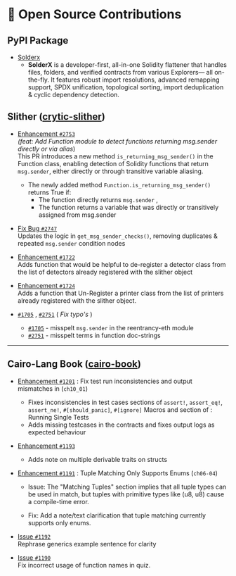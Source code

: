# 🔐 Open Source Contributions

<!-- A summary of my contributions to notable open-source security tools, with links to pull requests and summary of key improvements. -->

## PyPI Package
- [Solderx](https://github.com/sidarth16/SolderX)
    - **SolderX** is a developer-first, all-in-one Solidity flattener that handles files, folders, and verified contracts from various Explorers— all on-the-fly. It features
robust import resolutions, advanced remapping support, SPDX unification, topological sorting, import deduplication & cyclic dependency detection. 
## Slither ([crytic-slither](https://github.com/crytic/slither))

- [Enhancement `#2753`](https://github.com/crytic/slither/pull/2753)  
*(feat: Add Function module to detect functions returning msg.sender directly or via alias*)<br/>
This PR introduces a new method `is_returning_msg_sender()` in the Function class, enabling detection of Solidity functions that return `msg.sender`, either directly or through transitive variable aliasing.
    - The newly added method `Function.is_returning_msg_sender()` returns True if:
        - The function directly returns `msg.sender` , 
        - The function returns a variable that was directly or transitively assigned from msg.sender


 - [Fix Bug `#2747`](https://github.com/crytic/slither/pull/2748/)  
 Updates the logic in ```get_msg_sender_checks()```, removing duplicates & repeated ```msg.sender``` condition nodes


 - [Enhancement `#1722`](https://github.com/crytic/slither/pull/1722)  
 Adds function that would be helpful to de-register a detector class from the list of detectors already registered with the slither object

- [Enhancement `#1724`](https://github.com/crytic/slither/pull/1724)  
Adds a function that Un-Register a printer class from the list of printers already registered with the slither object.


- [`#1705`](https://github.com/crytic/slither/pull/1705) , [`#2751`](https://github.com/crytic/slither/pull/2751) ( *Fix typo's* )
    - [`#1705`](https://github.com/crytic/slither/pull/1705) - misspelt ```msg.sender``` in the reentrancy-eth module
    -  [`#2751`](https://github.com/crytic/slither/pull/2751) - misspelt terms in function doc-strings


---

##  Cairo-Lang Book ([cairo-book](https://github.com/cairo-book/cairo-book))

- [Enhancement `#1201`](https://github.com/cairo-book/cairo-book/pull/1191) : Fix test run inconsistencies and output mismatches in (`ch10_01`)
    - Fixes inconsistencies in test cases sections of `assert!`, `assert_eq!`, `assert_ne!`, `#[should_panic]`, `#[ignore]` Macros and section of : Running Single Tests 
    - Adds missing testcases in the contracts and fixes output logs as expected behaviour

- [Enhancement `#1193`](https://github.com/cairo-book/cairo-book/pull/1193)  
    - Adds note on multiple derivable traits on structs

-  [Enhancement `#1191`](https://github.com/cairo-book/cairo-book/pull/1191) : Tuple Matching Only Supports Enums (`ch06-04`)  
    - Issue: The "Matching Tuples" section implies that all tuple types can be used in match, but tuples with primitive types like (u8, u8) cause a compile-time error.

    - Fix: Add a note/text clarification that tuple matching currently supports only enums.

- [Issue `#1192`](https://github.com/cairo-book/cairo-book/pull/1192)  
Rephrase generics example sentence for clarity

- [Issue `#1190`](https://github.com/cairo-book/cairo-book/pull/1190)  
Fix incorrect usage of function names in quiz.

